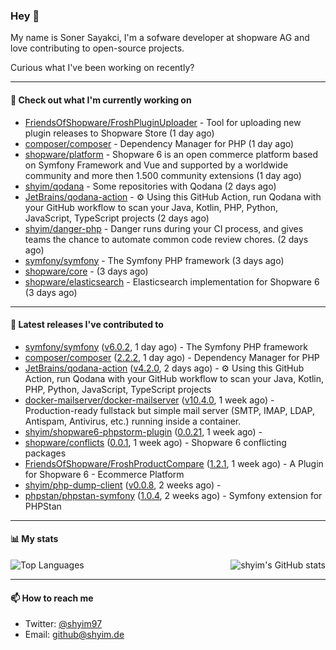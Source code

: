 ### Hey 👋

My name is Soner Sayakci, I'm a sofware developer at shopware AG and love contributing to open-source projects.

Curious what I've been working on recently?

---

#### 👷 Check out what I'm currently working on

- [FriendsOfShopware/FroshPluginUploader](https://github.com/FriendsOfShopware/FroshPluginUploader) - Tool for uploading new plugin releases to Shopware Store (1 day ago)
- [composer/composer](https://github.com/composer/composer) - Dependency Manager for PHP (1 day ago)
- [shopware/platform](https://github.com/shopware/platform) - Shopware 6 is an open commerce platform based on Symfony Framework and Vue and supported by a worldwide community and more then 1.500 community extensions (1 day ago)
- [shyim/qodana](https://github.com/shyim/qodana) - Some repositories with Qodana (2 days ago)
- [JetBrains/qodana-action](https://github.com/JetBrains/qodana-action) - ⚙️ Using this GitHub Action, run Qodana with your GitHub workflow to scan your Java, Kotlin, PHP, Python, JavaScript, TypeScript projects (2 days ago)
- [shyim/danger-php](https://github.com/shyim/danger-php) - Danger runs during your CI process, and gives teams the chance to automate common code review chores. (2 days ago)
- [symfony/symfony](https://github.com/symfony/symfony) - The Symfony PHP framework (3 days ago)
- [shopware/core](https://github.com/shopware/core) -  (3 days ago)
- [shopware/elasticsearch](https://github.com/shopware/elasticsearch) - Elasticsearch implementation for Shopware 6 (3 days ago)

---

#### 🔭 Latest releases I've contributed to

- [symfony/symfony](https://github.com/symfony/symfony) ([v6.0.2](https://github.com/symfony/symfony/releases/tag/v6.0.2), 1 day ago) - The Symfony PHP framework
- [composer/composer](https://github.com/composer/composer) ([2.2.2](https://github.com/composer/composer/releases/tag/2.2.2), 1 day ago) - Dependency Manager for PHP
- [JetBrains/qodana-action](https://github.com/JetBrains/qodana-action) ([v4.2.0](https://github.com/JetBrains/qodana-action/releases/tag/v4.2.0), 2 days ago) - ⚙️ Using this GitHub Action, run Qodana with your GitHub workflow to scan your Java, Kotlin, PHP, Python, JavaScript, TypeScript projects
- [docker-mailserver/docker-mailserver](https://github.com/docker-mailserver/docker-mailserver) ([v10.4.0](https://github.com/docker-mailserver/docker-mailserver/releases/tag/v10.4.0), 1 week ago) - Production-ready fullstack but simple mail server (SMTP, IMAP, LDAP, Antispam, Antivirus, etc.) running inside a container.
- [shyim/shopware6-phpstorm-plugin](https://github.com/shyim/shopware6-phpstorm-plugin) ([0.0.21](https://github.com/shyim/shopware6-phpstorm-plugin/releases/tag/0.0.21), 1 week ago) - 
- [shopware/conflicts](https://github.com/shopware/conflicts) ([0.0.1](https://github.com/shopware/conflicts/releases/tag/0.0.1), 1 week ago) - Shopware 6 conflicting packages
- [FriendsOfShopware/FroshProductCompare](https://github.com/FriendsOfShopware/FroshProductCompare) ([1.2.1](https://github.com/FriendsOfShopware/FroshProductCompare/releases/tag/1.2.1), 1 week ago) - A Plugin for Shopware 6 - Ecommerce Platform
- [shyim/php-dump-client](https://github.com/shyim/php-dump-client) ([v0.0.8](https://github.com/shyim/php-dump-client/releases/tag/v0.0.8), 2 weeks ago) - 
- [phpstan/phpstan-symfony](https://github.com/phpstan/phpstan-symfony) ([1.0.4](https://github.com/phpstan/phpstan-symfony/releases/tag/1.0.4), 2 weeks ago) - Symfony extension for PHPStan

---

#### 📊 My stats

<img align="right" alt="shyim's GitHub stats" src="https://github-readme-stats.vercel.app/api?username=shyim&count_private=1&show_icons=true&" />

![Top Languages](https://github-readme-stats.vercel.app/api/top-langs/?username=shyim)

---

#### 📫 How to reach me

- Twitter: [@shyim97](https://twitter.com/shyim97)
- Email: [github@shyim.de](mailto://github@shyim.de)
